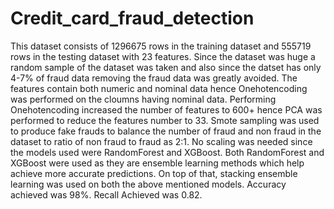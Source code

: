 # Credit_card_fraud_detection
This dataset consists of 1296675 rows in the training dataset and 555719 rows in the testing dataset with 23 features.
Since the dataset was huge a random sample of the dataset was taken and also since the datset has only 4-7% of fraud data removing the fraud data was greatly avoided.
The features contain both numeric and nominal data hence Onehotencoding was performed on the cloumns having nominal data.
Performing Onehotencoding increased the number of features to 600+ hence PCA was performed to reduce the features number to 33.
Smote sampling was used to produce fake frauds to balance the number of fraud and non fraud in the dataset to ratio of non fraud to fraud as 2:1.
No scaling was needed since the models used were RandomForest and XGBoost.
Both RandomForest and XGBoost were used as they are ensemble learning methods which help achieve more accurate predictions.
On top of that, stacking ensemble learning was used on both the above mentioned models.
Accuracy achieved was 98%.
Recall Achieved was 0.82.
